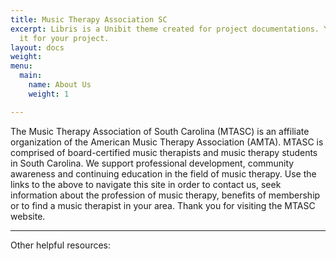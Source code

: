 ```yaml
---
title: Music Therapy Association SC
excerpt: Libris is a Unibit theme created for project documentations. You can use
  it for your project.
layout: docs
weight: 
menu:
  main:
    name: About Us
    weight: 1

---
```

The Music Therapy Association of South Carolina (MTASC) is an affiliate organization of the American Music Therapy Association (AMTA). MTASC is comprised of board-certified music therapists and music therapy students in South Carolina. We support professional development, community awareness and continuing education in the field of music therapy. Use the links to the above to navigate this site in order to contact us, seek information about the profession of music therapy, benefits of membership or to find a music therapist in your area. Thank you for visiting the MTASC website.

***

Other helpful resources: